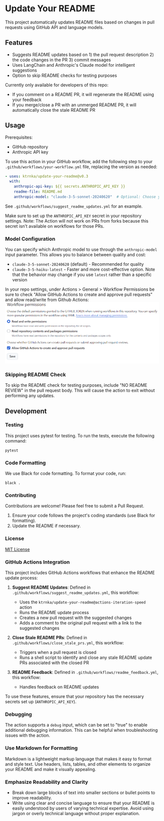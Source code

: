 # Update Your README

This project automatically updates README files based on changes in pull requests using GitHub API and language models.

## Features

- Suggests README updates based on 1) the pull request description 2) the code changes in the PR 3) commit messages
- Uses LangChain and Anthropic's Claude model for intelligent suggestions
- Option to skip README checks for testing purposes

Currently only available for developers of this repo:
- If you comment on a README PR, it will regenerate the README using your feedback
- If you merge/close a PR with an unmerged README PR, it will automatically close the stale README PR

## Usage

Prerequisites:

- GitHub repository
- Anthropic API key

To use this action in your GitHub workflow, add the following step to your `.github/workflows/your-workflow.yml` file, replacing the version as needed:

```yaml
- uses: ktrnka/update-your-readme@v0.3
  with:
    anthropic-api-key: ${{ secrets.ANTHROPIC_API_KEY }}
    readme-file: README.md
    anthropic-model: "claude-3-5-sonnet-20240620"  # Optional: Choose your preferred Claude model
```
See `.github/workflows/suggest_readme_updates.yml` for an example.

Make sure to set up the `ANTHROPIC_API_KEY` secret in your repository settings. Note: The Action will not work on PRs from forks because this secret isn't available on workflows for those PRs.

### Model Configuration

You can specify which Anthropic model to use through the `anthropic-model` input parameter. This allows you to balance between quality and cost:
- `claude-3-5-sonnet-20240620` (default) - Recommended for quality
- `claude-3-5-haiku-latest` - Faster and more cost-effective option. Note that the behavior may change if you use `latest` rather than a specific version

In your repo settings, under Actions > General > Workflow Permissions be sure to check "Allow GitHub Actions to create and approve pull requests" and allow read/write from Github Actions:
![Workflow Permissions](workflow_permissions.png)

### Skipping README Check

To skip the README check for testing purposes, include "NO README REVIEW" in the pull request body. This will cause the action to exit without performing any updates.

## Development

### Testing

This project uses pytest for testing. To run the tests, execute the following command:

```
pytest
```

### Code Formatting

We use Black for code formatting. To format your code, run:

```
black .
```

### Contributing

Contributions are welcome! Please feel free to submit a Pull Request.

1. Ensure your code follows the project's coding standards (use Black for formatting).
2. Update the README if necessary.

### License

[MIT License](https://opensource.org/licenses/MIT)

### GitHub Actions Integration

This project includes GitHub Actions workflows that enhance the README update process:

1. **Suggest README Updates**: Defined in `.github/workflows/suggest_readme_updates.yml`, this workflow:
   - Uses the `ktrnka/update-your-readme@actions-iteration-speed` action
   - Runs the README update process
   - Creates a new pull request with the suggested changes
   - Adds a comment to the original pull request with a link to the suggested changes

2. **Close Stale README PRs**: Defined in `.github/workflows/close_stale_prs.yml`, this workflow:
   - Triggers when a pull request is closed
   - Runs a shell script to identify and close any stale README update PRs associated with the closed PR

3. **README Feedback**: Defined in `.github/workflows/readme_feedback.yml`, this workflow:
   - Handles feedback on README updates

To use these features, ensure that your repository has the necessary secrets set up (`ANTHROPIC_API_KEY`).

### Debugging

The action supports a `debug` input, which can be set to "true" to enable additional debugging information. This can be helpful when troubleshooting issues with the action.


### Use Markdown for Formatting
Markdown is a lightweight markup language that makes it easy to format and style text. Use headers, lists, tables, and other elements to organize your README and make it visually appealing.

### Emphasize Readability and Clarity
- Break down large blocks of text into smaller sections or bullet points to improve readability.
- Write using clear and concise language to ensure that your README is easily understood by users of varying technical expertise. Avoid using jargon or overly technical language without proper explanation.

